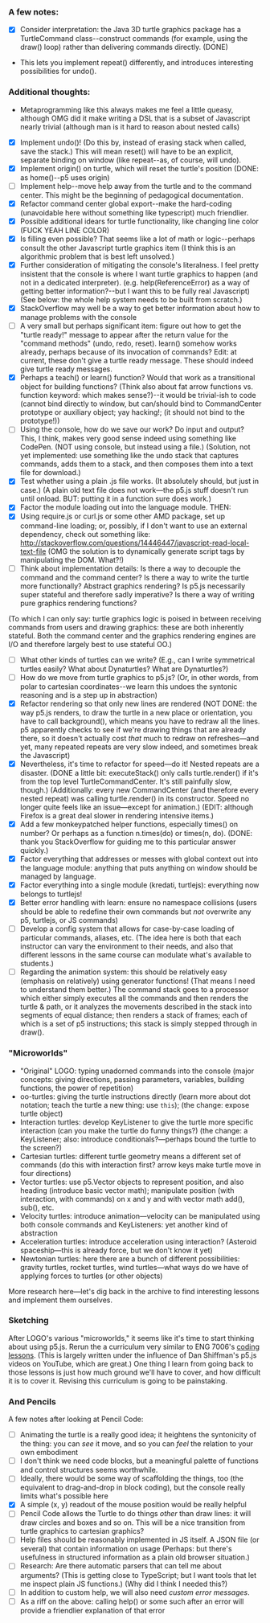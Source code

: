 ### A few notes:
-   [x] Consider interpretation: the Java 3D turtle graphics package has a TurtleCommand class--construct commands (for example, using the draw() loop) rather than delivering commands directly. (DONE)
*   This lets you implement repeat() differently, and introduces interesting possibilities for undo().

### Additional thoughts:
*   Metaprogramming like this always makes me feel a little queasy, although OMG did it make writing a DSL that is a subset of Javascript nearly trivial (although man is it hard to reason about nested calls)
-   [x] Implement undo()! (Do this by, instead of erasing stack when called, save the stack.) This will mean reset() will have to be an explicit, separate binding on window (like repeat--as, of course, will undo).
-   [x] Implement origin() on turtle, which will reset the turtle's position (DONE: as home()--p5 uses origin)
-   [ ] Implement help--move help away from the turtle and to the command center. This might be the beginning of pedagogical documentation.
-   [x] Refactor command center global export--make the hard-coding (unavoidable here without something like typescript) much friendlier.
-   [x] Possible additional idears for turtle functionality, like changing line color (FUCK YEAH LINE COLOR)
-   [x] Is filling even possible? That seems like a lot of math or logic--perhaps consult the other Javascript turtle graphics item (I think this is an algorithmic problem that is best left unsolved.)
-   [x] Further consideration of mitigating the console's literalness. I feel pretty insistent that the console is where I want turtle graphics to happen (and not in a dedicated interpreter). (e.g. help(ReferenceError) as a way of getting better information?--but I want this to be fully real Javascript) (See below: the whole help system needs to be built from scratch.)
-   [x] StackOverflow may well be a way to get better information about how to manage problems with the console
-   [ ] A very small but perhaps significant item: figure out how to get the "turtle ready!" message to appear after the return value for the "command methods" (undo, redo, reset). learn() somehow works already, perhaps because of its invocation of commands? Edit: at current, these don't give a turtle ready message. These should indeed give turtle ready messages.
-   [x] Perhaps a teach() or learn() function? Would that work as a transitional object for building functions? (Think also about fat arrow functions vs. function keyword: which makes sense?)--it would be trivial-ish to code (cannot bind directly to window, but can/should bind to CommandCenter prototype or auxiliary object; yay hacking!; (it should not bind to the prototype!))
-   [ ] Using the console, how do we save our work? Do input and output? This, I think, makes very good sense indeed using something like CodePen. (NOT using console, but instead using a file.) (Solution, not yet implemented: use something like the undo stack that captures commands, adds them to a stack, and then composes them into a text file for download.)
-   [x] Test whether using a plain .js file works. (It absolutely should, but just in case.) (A plain old text file does not work—the p5.js stuff doesn't run until onload. BUT: putting it in a function sure does work.)
-   [x] Factor the module loading out into the language module. THEN:
-   [x] Using require.js or curl.js or some other AMD package, set up command-line loading; or, possibly, if I don't want to use an external dependency, check out something like: <http://stackoverflow.com/questions/14446447/javascript-read-local-text-file> (OMG the solution is to dynamically generate script tags by manipulating the DOM. What?!)
-   [ ] Think about implementation details: Is there a way to decouple the command and the command center? Is there a way to write the turtle more functionally? Abstract graphics rendering? Is p5.js necessarily super stateful and therefore sadly imperative? Is there a way of writing pure graphics rendering functions?

(To which I can only say: turtle graphics logic is poised in between receiving commands from users and drawing graphics: these are both inherently stateful. Both the command center and the graphics rendering engines are I/O and therefore largely best to use stateful OO.)

-   [ ] What other kinds of turtles can we write? (E.g., can I write symmetrical turtles easily? What about Dynaturtles? What are Dynaturtles?)
-   [ ] How do we move from turtle graphics to p5.js? (Or, in other words, from polar to cartesian coordinates--we learn this undoes the syntonic reasoning and is a step up in abstraction)
-   [x] Refactor rendering so that only new lines are rendered (NOT DONE: the way p5.js renders, to draw the turtle in a new place or orientation, you have to call background(), which means you have to redraw all the lines. p5 apparently checks to see if we're drawing things that are already there, so it doesn't actually cost *that* much to redraw on refreshes—and yet, many repeated repeats are very slow indeed, and sometimes break the Javascript)
-   [x] Nevertheless, it's time to refactor for speed—do it! Nested repeats are a disaster. (DONE a little bit: executeStack() only calls turtle.render() if it's from the top level TurtleCommandCenter. It's still painfully slow, though.) (Additionally: every new CommandCenter (and therefore every nested repeat) was calling turtle.render() in its constructor. Speed no longer quite feels like an issue—except for animation.) (EDIT: although Firefox is a great deal slower in rendering intensive items.)
-   [x] Add a few monkeypatched helper functions, especially times() on number? Or perhaps as a function n.times(do) or times(n, do). (DONE: thank you StackOverflow for guiding me to this particular answer quickly.)
-   [x] Factor everything that addresses or messes with global context out into the language module: anything that puts anything on window should be managed by language.
-   [x] Factor everything into a single module (kredati, turtlejs): everything now belongs to turtlejs!
-   [x] Better error handling with learn: ensure no namespace collisions (users should be able to redefine their own commands but *not* overwrite any p5, turtlejs, or JS commands)
-   [ ] Develop a config system that allows for case-by-case loading of particular commands, aliases, etc. (The idea here is both that each instructor can vary the environment to their needs, and also that different lessons in the same course can modulate what's available to students.)
-   [ ] Regarding the animation system: this should be relatively easy (emphasis on relatively) using generator functions! (That means I need to understand them better.) The command stack goes to a processor which either simply executes all the commands and then renders the turtle & path, or it analyzes the movements described in the stack into segments of equal distance; then renders a stack of frames; each of which is a set of p5 instructions; this stack is simply stepped through in draw().

### "Microworlds"
*   "Original" LOGO: typing unadorned commands into the console (major concepts: giving directions, passing parameters, variables, building functions, the power of repetition)
*   oo-turtles: giving the turtle instructions directly (learn more about dot notation; teach the turtle a new thing: use `this`); (the change: expose turtle object)
*   Interaction turtles: develop KeyListener to give the turtle more specific interaction (can you make the turtle do funny things?) (the change: a KeyListener; also: introduce conditionals?—perhaps bound the turtle to the screen?)
*   Cartesian turtles: different turtle geometry means a different set of commands (do this with interaction first? arrow keys make turtle move in four directions)
*   Vector turtles: use p5.Vector objects to represent position, and also heading (introduce basic vector math); manipulate position (with interaction, with commands) on x and y and with vector math add(), sub(), etc.
*   Velocity turtles: introduce animation—velocity can be manipulated using both console commands and KeyListeners: yet another kind of abstraction
*   Acceleration turtles: introduce acceleration using interaction? (Asteroid spaceship—this is already force, but we don't know it yet)
*   Newtonian turtles: here there are a bunch of different possibilities: gravity turtles, rocket turtles, wind turtles—what ways do we have of applying forces to turtles (or other objects)

More research here—let's dig back in the archive to find interesting lessons and implement them ourselves.

### Sketching
After LOGO's various "microworlds," it seems like it's time to start thinking about using p5.js. Rerun the a curriculum very similar to ENG 7006's [coding lessons](https://github.com/ENG7006/coding-lessons). (This is largely written under the influence of Dan Shiffman's p5.js videos on YouTube, which are great.) One thing I learn from going back to those lessons is just how much ground we'll have to cover, and how difficult it is to cover it. Revising this curriculum is going to be painstaking.

### And Pencils
A few notes after looking at Pencil Code:
-   [ ] Animating the turtle is a really good idea; it heightens the syntonicity of the thing: you can *see* it move, and so you can *feel* the relation to your own embodiment
-   [ ] I don't think we need code blocks, but a meaningful palette of functions and control structures seems worthwhile.
-   [ ] Ideally, there would be some way of scaffolding the things, too (the equivalent to drag-and-drop in block coding), but the console really limits what's possible here
-   [x] A simple (x, y) readout of the mouse position would be really helpful
-   [ ] Pencil Code allows the Turtle to do things *other* than draw lines: it will draw circles and boxes and so on. This will be a nice transition from turtle graphics to cartesian graphics?
-   [ ] Help files should be reasonably implemented in JS itself. A JSON file (or several) that contain information on usage (Perhaps: but there's usefulness in structured information as a plain old browser situation.)
-   [ ] Research: Are there automatic parsers that can tell me about arguments? (This is getting close to TypeScript; but I want tools that let me inspect plain JS functions.) (Why did I think I needed this?)
-   [ ] In addition to custom help, we will also need *custom error messages*.
-   [ ] As a riff on the above: calling help() or some such after an error will provide a friendlier explanation of that error

